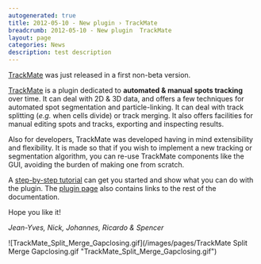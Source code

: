 ```yaml
---
autogenerated: true
title: 2012-05-10 - New plugin › TrackMate
breadcrumb: 2012-05-10 - New plugin  TrackMate
layout: page
categories: News
description: test description
---
```


[TrackMate](TrackMate ) was just released in a first non-beta version.

[TrackMate](TrackMate ) is a plugin dedicated to **automated & manual spots tracking** over time. It can deal with 2D & 3D data, and offers a few techniques for automated spot segmentation and particle-linking. It can deal with track splitting (*e.g.* when cells divide) or track merging. It also offers facilities for manual editing spots and tracks, exporting and inspecting results.

Also for developers, TrackMate was developed having in mind extensibility and flexibility. It is made so that if you wish to implement a new tracking or segmentation algorithm, you can re-use TrackMate components like the GUI, avoiding the burden of making one from scratch.

A [step-by-step tutorial](Getting_started_with_TrackMate ) can get you started and show what you can do with the plugin. The [plugin page](TrackMate ) also contains links to the rest of the documentation.

Hope you like it\!

*Jean-Yves, Nick, Johannes, Ricardo & Spencer*

![TrackMate\_Split\_Merge\_Gapclosing.gif](/images/pages/TrackMate Split Merge Gapclosing.gif "TrackMate_Split_Merge_Gapclosing.gif")


